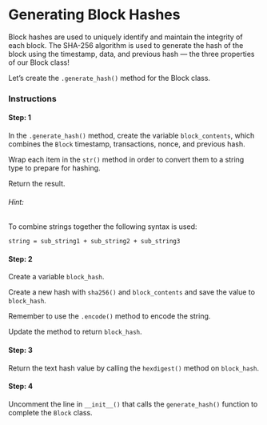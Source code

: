 # Generating Block Hashes

Block hashes are used to uniquely identify and maintain the integrity of each block. The SHA-256 algorithm is used to generate the hash of the block using the timestamp, data, and previous hash — the three properties of our Block class!

Let’s create the `.generate_hash()` method for the Block class.

### Instructions

#### Step: 1
In the `.generate_hash()` method, create the variable `block_contents`, which combines the `Block` timestamp, transactions, nonce, and previous hash.

Wrap each item in the `str()` method in order to convert them to a string type to prepare for hashing.

Return the result.

###### Hint:
To combine strings together the following syntax is used:

`string = sub_string1 + sub_string2 + sub_string3`

#### Step: 2
Create a variable `block_hash`.

Create a new hash with `sha256()` and `block_contents` and save the value to `block_hash`.

Remember to use the `.encode()` method to encode the string.

Update the method to return `block_hash`.

#### Step: 3
Return the text hash value by calling the `hexdigest()` method on `block_hash`.

#### Step: 4
Uncomment the line in `__init__()` that calls the `generate_hash()` function to complete the `Block` class.
